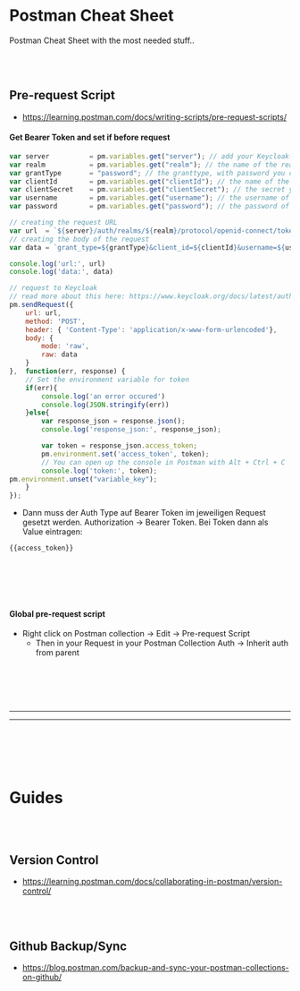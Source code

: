 # Postman Cheat Sheet
Postman Cheat Sheet with the most needed stuff..




<br>
<br>

## Pre-request Script
- https://learning.postman.com/docs/writing-scripts/pre-request-scripts/

#### Get Bearer Token and set if before request
```javascript
var server          = pm.variables.get("server"); // add your Keycloak-URL here (without /auth)
var realm           = pm.variables.get("realm"); // the name of the realm
var grantType       = "password"; // the granttype, with password you can login as a normal user
var clientId        = pm.variables.get("clientId"); // the name of the client you created in Keycloak
var clientSecret    = pm.variables.get("clientSecret"); // the secret you copied earlier
var username        = pm.variables.get("username"); // the username of the user you want to test with
var password        = pm.variables.get("password"); // the password of the user you want to test with

// creating the request URL
var url  = `${server}/auth/realms/${realm}/protocol/openid-connect/token`;
// creating the body of the request
var data = `grant_type=${grantType}&client_id=${clientId}&username=${username}&password=${password}&client_secret=${clientSecret}`;

console.log('url:', url)
console.log('data:', data)

// request to Keycloak
// read more about this here: https://www.keycloak.org/docs/latest/authorization_services/#_service_overview
pm.sendRequest({
    url: url,
    method: 'POST',
    header: { 'Content-Type': 'application/x-www-form-urlencoded'},
    body: {
        mode: 'raw',
        raw: data
    }
},  function(err, response) {
    // Set the environment variable for token
    if(err){
        console.log('an error occured')
        console.log(JSON.stringify(err))
    }else{
        var response_json = response.json();
        console.log('response_json:', response_json);

        var token = response_json.access_token;
        pm.environment.set('access_token', token);
        // You can open up the console in Postman with Alt + Ctrl + C
        console.log('token:', token);
pm.environment.unset("variable_key");
    }
});
```

- Dann muss der Auth Type auf Bearer Token im jeweiligen Request gesetzt werden. Authorization → Bearer Token. Bei Token dann als Value eintragen:
```
{{access_token}}
```


<br><br>
<br><br>

#### Global pre-request script
- Right click on Postman collection -> Edit -> Pre-request Script
  - Then in your Request in your Postman Collection Auth -> Inherit auth from parent
  
  
  
  
  
  
  
  
  
  
  
  
  
  
  
  
  
  
  
  
 
<br><br>
<br><br>
_____________________________________________________________________
_____________________________________________________________________
  
<br><br>
<br><br>


# Guides

<br><br>

## Version Control
- https://learning.postman.com/docs/collaborating-in-postman/version-control/

<br><br>

## Github Backup/Sync
- https://blog.postman.com/backup-and-sync-your-postman-collections-on-github/

